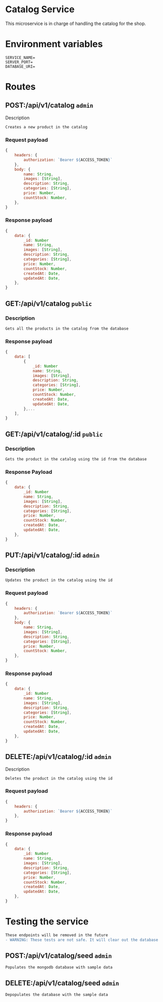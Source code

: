 # Catalog Service
This microservice is in charge of handling the catalog for the shop.

# Environment variables
```
SERVICE_NAME=
SERVER_PORT=
DATABASE_URI=
```

# Routes
## POST:/api/v1/catalog ```admin```
Description
```
Creates a new product in the catalog
```
### Request payload
```js
{
    headers: {
        authorization: `Bearer ${ACCESS_TOKEN}`
    },
    body: {
        name: String,
        images: [String],
        description: String,
        categories: [String],
        price: Number,
        countStock: Number,
    },
}
```
### Response payload
```js
{
    data: {
        _id: Number
        name: String,
        images: [String],
        description: String,
        categories: [String],
        price: Number,
        countStock: Number,
        createdAt: Date,
        updatedAt: Date,
    },
}
```
## GET:/api/v1/catalog ```public```
### Description
```
Gets all the products in the catalog from the database
```
### Response payload
```js
{
    data: [
        {
            _id: Number
            name: String,
            images: [String],
            description: String,
            categories: [String],
            price: Number,
            countStock: Number,
            createdAt: Date,
            updatedAt: Date,
        },...
    ],
}
```


## GET:/api/v1/catalog/:id ```public```
### Description
```
Gets the product in the catalog using the id from the database
```
### Response Payload
```js
{
    data: {
        _id: Number
        name: String,
        images: [String],
        description: String,
        categories: [String],
        price: Number,
        countStock: Number,
        createdAt: Date,
        updatedAt: Date,
    },
}
```

## PUT:/api/v1/catalog/:id ```admin```
### Description
```
Updates the product in the catalog using the id
```
### Request payload
```js
{
    headers: {
        authorization: `Bearer ${ACCESS_TOKEN}`
    },
    body: {
        name: String,
        images: [String],
        description: String,
        categories: [String],
        price: Number,
        countStock: Number,
    },
}
```
### Response payload
```js
{
    data: {
        _id: Number
        name: String,
        images: [String],
        description: String,
        categories: [String],
        price: Number,
        countStock: Number,
        createdAt: Date,
        updatedAt: Date,
    },
}
```

## DELETE:/api/v1/catalog/:id ```admin```
Description
```
Deletes the product in the catalog using the id 
```
### Request payload
```js
{
    headers: {
        authorization: `Bearer ${ACCESS_TOKEN}`
    },
}
```
### Response payload
```js
{
    data: {
        _id: Number
        name: String,
        images: [String],
        description: String,
        categories: [String],
        price: Number,
        countStock: Number,
        createdAt: Date,
        updatedAt: Date,
    },
}
```
# Testing the service
```diff
These endpoints will be removed in the future
- WARNING: These tests are not safe. It will clear out the database
```

## POST:/api/v1/catalog/seed ```admin```
```
Populates the mongodb database with sample data
```
## DELETE:/api/v1/catalog/seed ```admin```
```
Depopulates the database with the sample data
```





